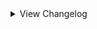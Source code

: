<details>
<summary>View Changelog</summary>

# 2.19.4
- Fixed error when retrieving custom card costs from a card with no custom card costs
- Fixed cards with custom card costs using the pixel cost icons in some circumstances
- Fixed modifications to base Pelt choice amounts not being reflected in-game
- Fixed latched sigils not appearing in Act 3
- Added config to randomise cost choice order
- Added additional functionality to FullCardCost - see wiki and documentation for more info
- Added TestCost class to community patches - can be added to the game by enabling "Test Mode" in the configs
- Added extension methods for setting and getting a custom card cost using the CustomCardCost class instance
- Custom costs now support cost tiers and checking CanBePlayedByTurn2WithHand
- Custom costs' textures now differentiate whether they're from Acts 1, 2, or 3 when storing them post-assemblage
- Card choices when trading Pelts are now positioned correctly for amounts non-divisible by 4
- Modified Act 1 latch patch logic
- Publicised a number of TradePeltSequence patch methods
- Refactored some TradePeltSequence patches
- Reverted undocumented changes to some SniperFix parameter names in previous version

# 2.19.3
- Fixed index error related to Totem sigils
- Fixed index error related to opponent sniper targeting
- Fixed Shield Latch sigil not displaying the first latched sigil
- Added config to community patches to reset Leshy's eye colour after triggering the grizzly bear sequence during boss fights

# 2.19.2
- Fixed activated abilities not being interactable in Act 3
- Fixed cards with costs above vanilla defaults not displaying
- Added debug logs to AddCustomTribesToList (used to add custom Tribes to the list of obtainable Totem tops)

# 2.19.1
- Fixed API not retrieving pixel card costs above 5

# 2.19.0
- Fixed decals added via temporary mods not being cleared from the base card
- Fixed merged and totem sigils being uninteractable if the icon has been flipped vertically
- Fixed pixel Shapeshifter patch not correctly patching DisguiseOutOfBattle
- Fixed temporary decal mods not being removed in Act 1
- Fixed softlock in Part 1 during the boon-gaining sequence
- Fixed all copies of a custom challenge becoming activated/deactivated when the page is reloaded
- Fixed Sentry ability softlocking when the base card dies before all Sentry stacks are triggered
- Fixed softlock when talking card dialogue cannot be parsed in certain conditions
- Added public method GetIjiraqDisguises to pixel Shapeshifter patch for easier modification of Shapeshifter for modders
- Added variant of PeltManager.New
- Added variant of PlayableCard.AllAbilities that accounts for negated abilities in TemporaryMods
- Added support for creating custom card costs using new class CustomCardCost; see wiki for more information
- Added ability to remove gems costs from a card using CardModificationInfos
- Added a number of extension methods for CardModificationInfos (RemoveGemsCost, SetCustomCostId, etc)
- Added helpers for getting TextBox.Style from CardInfo.temple or the chosen ambition
- Rewrote CardModificationInfoManager's id system for setting persistent extended properties in a CardModificationInfo's singletonId
- Rewrote pixel Shapeshifter patch to RevealInBattle to hopefully prevent errors in Act 1
- PeltManager.New now throws an error when getCardChoices is null
- Changed LogLevel of dialogue event insertion message from Info to Debug
- API death cards now use the clean singleton id when creating the death card info mod
- Temporary decal mods are now removed from Act 2 cards instead of being cleared
- Opponent snipers will now target a random slot if there are no opposing cards (previously only targeted the opposing slot)

# 2.18.7
- Fixed softlock during Act 1's final boss cabin/boons sequence 
- Fixed startup errors relating to ShieldManager transpilers
- Fixed resource drone not showing up outside of Act 3
- Fixed latched sigils not visually disappearing when using RemoveTemporaryMod to remove a latch CardModInfo
- Fixed stack sigil icons not correctly replacing the '1' in stackable sigil icons with the appropriate stack number
- Fixed Act 2 Tutor sequence displaying the wrong number of cards above the max of 42
- Fixed temporary mods not correctly updating a card's shield count above 1
- Added extension methods PlayableCard.AllCardModificationInfos(), PlayableCard.RemoveCardModificationInfo()
- Added SpriteType 'PixelStandardButton'
- CustomTriggerFinder now caches the list of non-card triggers before iteration
- ActivatedDamageShieldBehaviour now inherits from DamageShieldBehaviour instead of ActivateAbilityBehaviour
- ActivatedDamageShieldBehaviour now implements the logic from ExtendedActivatedAbilityBehaviour
- Mud Turtle now has a broken shield portrait (identical to its alternate portrait, which is unchanged)
- CardTriggerHandler.RemoveAbility now only destroys the AbilityBehaviour if triggeredAbilities no longer contains the corresponding Ability
- Act 2 Tutor now supports multiple pages of cards

# 2.18.6
- Fixed Royal fight softlocking if config option 'Hide Act 1 Scenery' is set to true
- Fixed activated custom challenges not remaining activated when returning to the challenge screen
- Fixed TransformIntoCardInHand and TransformIntoCardAboveHand not checking for TriggersOncePerStack
- Added missing null checks to ResourceDrone patches
- Added pixel icon to Transformer
- Transformer sigil icon will now display the number of turns till evolution if it's greater than 1
- Transformer and Fledgling sigils now correctly update their display when evolving into another card with the Fledgling/Transformer sigil
- Certain shield-giving effects no longer reset shields to prevent incorrect shield totals
- Improved the 'Custom Card Costs' section of the wiki

# 2.18.5
- Fixed DrawCopyOnDeath creating warnings in the console
- Fixed talking cards locking the camera view when obtained during the Trapper boss's final phase
- Fixed ResourceDrone softlocking during Leshy's goodbye sequence if ConfigDefaultDrone is false
- Added missing null checks
- Added PlayableCard.GetStatIconHealthBuffs()
- Added PlayableCard.TransformIntoCardAboveHand() - variant of TransformIntoCardInHand that incorporates MoveCardAboveHand
- Added FullAbility.SetExtendedProperty for setting an AbilityInfo's custom property during ability creation
- Reverted change to resource drone preventing it from being parented to the scale outside of Act 1
- Improved visual fix for the full pack Pack Rat sequence

# 2.18.4
- Fixed Sniper sigil targeting the wrong side of the board
- Fixed placeholder tribe choice icons being placed incorrectly
- Auto-gen tribe choice texture is now only created if the tribe can be found in tribe choices

# 2.18.3
- Fixed resource drone behaving incorrectly outside of Act 1
- Added null checks to various custom triggers
- Added more extension methods for CardInfo and AbilityInfo
- Added PlayableCard extension methods: AddShieldCount(Ability), AddShieldCount\<T>() and AddShieldCount(Ability), RemoveShieldCount\<T>()
    - These affect the internal numShields field, and do NOT add or remove ability stacks
- Added alternate portrait 'SacrificablePortrait' for when a card can be sacrificed in Act 1 or Act 2 (part of the SetShaking method)
- Added methods for getting the emissive portraits for extra alt portraits (EmissiveSteelTrapPortrait(), EmissiveBrokenShieldPortrait(), etc.)
- Expanded SniperFix sniper logic with additional methods for easier patching and modification:
    - DoSniperLogic() - controls whether to use player or opponent sniper logic
    - DoAttackTargetSlotsLogic() - controls attack logic for each target slot
    - GetValidTargets() - returns the list of card slot the player and opponent can target
    - PlayerTargetSelectedCallback() - called when the player selects a valid target
    - PlayerSlotCursorEnterCallback() - called when the player's cursor enters a slot
    - OpponentSelectTarget() - returns a card slot for the opponent to target and attack
- Revamped the wiki to (hopefully) make it easier to navigate and read through

# 2.18.2
- Fixed abilities marked TriggersOncePerStack not actually triggering once per stack on evolution
- Fixed CardManager.Remove not actually removing cards
- Fixed mods on card clones being lost during card sync
- Added extension methods for setting the emissions for SteelTrap and BrokenShield alt portraits
- Added Config to disable boss scenery for optimization purposes
- Exposed EncounterManager.NewEncounters so JSONLoader may replace existing Encounters
- Refactored Act 1 energy drone movement logic, added support for 'immediate' bool (Default Drone must be true)
- Act 1 energy drone game object is now named 'Part1ResourceDrone'
- Act 1 energy drone is now correctly synced with the scale when Default Drone config is false

# 2.18.1
- Fixed BoxCollider null reference during Act 3 Build-A-Card-Sequencer
- Fixed Act 3 bone displayer screen changing to static whenever P03 changes their face
- Added TryGetGuidAndKeyEnumValue for getting the mod GUID and key from enum value
- Custom regions now store their mod GUID

# 2.18.0
- Fixed SetPixelAbilityIcon() not accepting 22x10 textures for activated abilities
- Fixed IModifyDamageTaken priority sorting being reversed
- Fixed null errors in TakeDamage and custom trigger calls
- Added extension methods for getting emission portraits, setting animated portrait
- Added CustomFields helper for associating data with objects or classes
- Added IModifyDirectDamage, IOnTurnEndInQueue custom triggers
- Custom Tribes now store their name and GUID

# 2.17.0
- Fixed card extension GetAbilityStacks() being able to return a negative value; minimum value is now capped at 0
- Added ability interfaces IModifyDamageTaken, IPreTakeDamage, which trigger at the start of PlayableCard.TakeDamage
- Added PlayableCard extension method ResetShield(Ability) for only resetting shields belonging to a certain ability
- Added ShieldManager class and changed how shields are managed in the game's logic
- Added abstract classes DamageShieldBehaviour and ActivatedDamageShieldBehaviour
- Added support for adding alternate portraits for SteelTrap activation and broken shields
- Added portrait setters SetSteelTrapPortrait(), SetBrokenShieldPortrait(), SetPixelSteelTrapPortrait(), SetPixelBrokenShieldPortrait()
- Added support for adding new language translations
- Added AbilityInfo extension method SetHideSingleStacks(), affecting how stacking sigils are affected by being hidden (see wiki)
- DeathShield ability now has a custom AbilityBehaviour attached to it
- DeathShield ability is no longer passive, and can stack
- TakeDamage trigger now requires damage to be above 0 to activate
- Cards can no longer lose shields from attacks that deal 0 damage
- Damage dealt to cards can no longer go below 0
- Updated the wiki with sections on the additions
- Zombie Parrot is now part of the Avian tribe

# 2.16.1
- Gem Shield sigil now visually applies the Armoured sigil to cards in Act 1

# 2.16.0
- Added interface IGetAttackingSlots for altering the order cards attack in, see the wiki for more information
- Added out-of-turn (cards attacking outside of their owner's turn) damage support
- Added PlayableCard extension method GetAbilityStacks()
- Added PlayableCard extension method TransformIntoCardInHand()
- Moved SlotAttackSlotFixes and SelfAttackDamagePatch from community patches to the API, renamed to SlotAttackSlotPatches and DoCombatPhasePatches respectively
- Made community patch method RandomAbilityPatches.GetRandomAbility public

# 2.15.2
- Fixed cards not evolving correctly if the Fledgling sigil was obtained via card mods (card merge, totem, etc.)
- Moved the Squirrel Orbit community patch into the main API
- Added SetTransformCardId(), GetTransformerCardId() for controlling the Transformer evolution separate of the standard evolution
- Transformer sigil will now also check for a card's API-set TransformerCardId if no card mod is found
- Transformer sigil now also adjusts Blood and Bone costs when transforming
- Transformer sigil now correctly works for cards without a defined evolution/transformation

# 2.15.1
- Fixed Transformer sigil disappearing upon transformation in certain scenarios
- Fixed Act 3 Bone Display checking the wrong card cost, resulting in the display always appearing
- Fixed Act 3 Bone Display null error in certain Acts

# 2.15.0
- Fixed friend cards created by G0LLY not having any mods
- Reverted previous change to cloned CardInfos
- Tweaked RandomAbilityPatches to hopefully prevent obtaining sigils already possessed by the card
- Added cost display support for Act 3
- Added bone counter for Act 3

# 2.14.5
- Cloned CardInfos now only copy over Gemify mods, unless they possess BountyHunterInfo/DeathCardInfo/BuildACardInfo
- Fixed certain card mods duplicating when the card evolve
- Added ResourcesManager.RemoveMaxEnergy, ResourcesManager.ShowRemoveMaxEnergy extension methods

# 2.14.4
- Fixed the first energy cell remaining closed in Act 1 when battle starts
- Added new field to PeltManager.PeltData 'peltTierName' used when trading pelts
- Added extension method PeltData.SetTierName
- The Trader will now speak the correct name of custom pelts when trading with them
- Added DialogueManager.GenerateTraderPeltsEvent for creating custom dialogue events spoken by the Trader when trading a custom pelt
- Added DialogueManager.GenerateRegionIntroEvent for creating the dialogue event played upon entering a custom region

# 2.14.3
- Fixed Act 2 bug relating to stackable sigils and activated sigils in the deck display menu
- Fixed dynamic costs still not working in Act 2
- Fixed dynamic gem costs checking ResourcesManager instead of OpponentGemsManager for opponent cards
- Fixed dynamic costs not checking for owned blue gems
- Fixed dynamic costs not updating energy display correctly
- Changed dynamic costs to patch SetInfo instead of Awake
- Re-added dynamic cost error messages for when the card or card info is null
- Added ResourcesManager.Instance.GemsOfType(GemType) to check for owned gems of the specified type

# 2.14.2
- Fixed Overclock patch not checking for the correct Acts
- Fixed appearance behaviour's Card field always returning null in Act 2
- Added OverridePixelPortrait virtual method to PixelAppearanceBehaviour to allow for changing card portraits in Act 2
- Added CardInfo.SetPixelAlternatePortrait() and Cardinfo.GetPixelAlternatePortrait() for storing alternate pixel portraits
- Re-added SetTerrain method without optional bool parameter
- SwitchToAlternatePortrait and SwitchToDefaultPortrait now work in Act 2 using the above system
- Removed cost-related error spam in Act 2

# 2.14.1
- Custom tribes are now given a placeholder reward cardback if one isn't provided
- Fixed visual error when flipping a custom tribe choice for a tribe without a custom cardback
- Fixed pixel stat icons not hiding the underlying stat number
- Fixed ChooseTarget null exception
- Fixed opponent cards with mods not being created properly (eg Bounty Hunters)
- Fixed being able to ring the bell in Part 2 during the Tutor sequence
- Fixed GBC packs not checking for onePerDeck when selecting possible cards
- Fixed decals added via temporary mods not clearing from cards in Act 2
- Changed what vanilla abilities are marked as Act2Modular (see the Part2ModularAbilities file for the full list)
- Removed leftover debug info during start-up
- Added CardInfo.SetCardTemple()
- Added CardModInfo extension methods SetTemporaryDecal and IsTemporaryDecal (primarily for internal use, maybe you'll find a use for it)
- Added GBCPackManager.ModifyGBCPacks function for altering what cards can be found in GBC card packs

# 2.14.0
- Fixed Sniper duplicating attacks from sigils like Double Strike
- Fixed interaction between Waterborne and Fledgling in Act 2
- Fixed Cuckoo sigil softlocking in Act 2 when making a Raven Egg
- Fixed sigils added via temporary mods not displaying in Act 2
- Fixed hiddenAbilities not affecting sigil display in Act 2
- Fixed Handy sigil visual bug outside of Act 2
- Fixed Shapeshifter special ability in Act 2
- Added pixel sprites for Raven Egg and Cuckoo/Broken Egg
- Added ResourceBankManager.AddDecal(), PlayableCard.AddTemporaryMods(), CardModificationInfo.AddDecalIds
- Added AbilityInfo.SetPixelIcon(string pathToArt), CardInfo.RemoveAppearances(), CardInfo.SetDefaultEvolutionName()
- Added DialogueManager.PlayDialogueEventSafe - combines TextDisplayer.PlayDialogueEvent and DialogueHandler.PlayDialogueHandler for multi-act support
- Added support for directly loading AudioClips via the GramophoneManager
- Added support for adding decals to pixel cards via DecalIds
- Added pixel portrait for Ijiraq
- Added support for changing costs midbattle using CardModificationInfos or a HarmonyPatch
- Changed TranspilerHelpers.LogCodeInscryptions to also function as an extension method for List<CodeInstruction>
- FullSpecialTriggeredAbility now stores the ability name and mod GUID
- Temporary mods can now be used to add decals to a card
- CardRenderInfo.OverrideAbilityIcon now works for Act 2 sigils
- CardInfo.SetTerrain() now has optional parameter 'useTerrainLayout', defaulting to true
- Made method used to add stacks to pixel sigils public
- Updated the wiki

# 2.13.3
- Fixed null error when opening card packs in Act 2
- Fixed pixel cards with activated sigils showing the activated sigil icon twice (does not fix the button obscuring sigils)
- Added new helper class GemsManagerHelpers with helper methods: OpponentHasGems, PlayerHasGems
- Changed how Act 2 descriptions are altered to prevent conflicts
- True Scholar now correctly requires a Blue Gem to be owned prior to use

# 2.13.2
- Fixed Hoarder sigil breaking when used by opponents in Act 2
- Fixed Hodag special ability not working in Act 2
- Fixed cards marked as AffectedByTidalLock not being killed by Tidal Lock when it's on a giant card
- Added card extension methods SetAffectedByTidalLock and HasAlternatePortrait
- Added ability extension method SetPart2Ability
- Added AbilityCardMetaCategory AbilityManager.Part2Modular
- Added pixel portraits for Empty Vessel and its Gemified variants, Ant, Bee, Dam, Chime, and the Tail cards
- Amorphous sigil now works in Act 2
- Vessel Printer sigil now works in Act 2
- Trinket Bearer sigil is now disabled in Act 2
- Hidden abilities are now properly hidden in Act 2
- Fledgling sigil now properly shows the required (up to the number 3) in Act 2
- Fledgling sigil's rulebook description now updates to show the selected card's actual number of required turns
- Squirrel, Aqua Squirrel, and Rabbit are now marked as AffectedByTidalLock
- SteelTrap sigil no longer changes a card's portrait to the closed trap; will now switch to an alternate portrait if it exists

# 2.13.1
- Fixed custom items falling through reality
- Added card extension method IsAffectedByTidalLock
- Mental Gemnastics sigil now works in Act 1
- Tidal Lock sigil now works for non-Moon cards

# 2.13.0
- Fixed DontDestroyOnLoad warnings when using custom items
- Fixed weird spacing for Mox cost textures in Act 1
- Fixed player death cards not inheriting Energy, Mox, or custom costs
- Fixed the hint dialogue for insufficient Energy in Act 1 being the wrong colour
- Fixed ExtendedActivatedAbilityBehaviour discarding negative activation cost modifiers
- Fixed Sniper not accounting for custom sigils that modify attack slots
- Fixed Tutor not working in Act 2
- Added more extension methods to BoardManager
- Added new card extensions SetGemify and SetGemsCost(params GemType[])
- Added catch-all cost textures for when Blood or Bones go above 13
- Added CardModificationInfoManager and DeathCardManager
- Added extended property support and extensions for CardModificationInfo
- Added Blood activation cost support to ExtendedActivatedAbilityBehaviour
- ExtendedActivatedAbilityBehaviour now calls PostActivate() if a card dies from paying the Health cost
- Leshy now recognises death cards with multiple costs in his dialogue
- Leshy will now let you create death cards with up to 8 sigils
- Minor adjustments to some cost textures
- Rearranged order of Mox cost textures to align with order of Mox on the Gem Module
- Removed empty cost textures for Blood, Bones, Energy, Mox from the community patches
- Sniper patch's methods are now public

# 2.12.0
- Fixed ExtendedActivatedAbilityBehaviour's Health cost not subtracting Health correctly
- Fixed softlock in Act 1 during death card creation
- Fixed custom cards that start Gemified not working as intended when obtained in-game
- Potentially fixed softlock when making terrain for a region
- Added further checks to challenge icon-related patch to prevent softlocks
- Added decal, appearance behaviour, and Gemified card support for Act 2 cards
- Added Singleton<OpponentGemsManager> for keeping track of opponent gems
- Added new helper method for creating Sprites from resource files in an assembly
- Added new SpriteType for creating pixel card decals
- Gemified visuals now work correctly for Act 3 opponents
- Cost choice node now offers each Mox colour individually
- Added new config "Default Drone" to change the model and position of the Energy Drone
- Amorphous sigil now activates when used by opponents or obtained via evolution/temp mod
- Owned Mox in Act 1 now updates when a card is hooked by the Angler or via the Hook item

# 2.11.2
- Fixed starter deck custom unlocks not working
- Fixed card icons not being properly centred for starter decks with 4+ cards
- Cards in Acts 2 and 3 can now display up to 8 sigils
- Blood tokens in Act 3 now appear to the side of the board instead of on it
- Blood tokens now stack on each other when there are more than 4

# 2.11.1
- Fixed regions in Act 1 being out of order
- Fixed the console message concerning custom dialogue events not giving the right amount

# 2.11.0
- Refactored how regions are handled by the API to prevent duplicate bosses
- Refactored how bosses are selected to prevent duplicates being encountered
- Changed when modded Ascension data is cleared to allow for editing it post-clear
- Added more descriptive error logs for some commonly encountered errors
- Added config option to reduce the amount of debug info shown in the console
- Added methods to aid in creating encounter turn plans
- Added more methods for interacting with lists, new debug method to aid in making transpilers
- Added ExtendedActivatedAbilityBehaviour class; allows for dynamic costs and Health costs
- Fixed SetOnePerDeck() and SetHideStats() being inaccessible
- Fixed AddCardBlueprint() not setting the replacement card correctly

# 2.10.0
- Completely revamped PeltManager to be more user friendly (Mod breaking)
- Added LocalizationManager for more language support with mods
- Added helper method for custom pelts to change cards trader
- Pelts offered by Trapper capped at 8.
- Pelts offered by Trapper are now randomized if more than 8
- Fixed soft lock at trader when having more pelts than cards to offer 
- Fixed the campfire fix breaking the normal sequence
- Fixed HasCardMetaCategory returning the inverse of its intended value
- Fixed stackable sigils not showing numbers above 9

# 2.9.1
- Fixed the campfire fix breaking the normal sequence

# 2.9.0
- Added talking card support!
- Moved the "CustomLine" struct outside of the Dialogue.Helpers class.
- Fixed tribe choice node being able to offer vanilla tribes with no cards
- Fixed totem choice node being able to offer tops for vanilla tribes with no cards
- Added fallbacks for tribal choice node if there are less than 3 chooseable tribes
- Added fallback to campfire node if you don't have any cards that can be buffed 
- Fixed 'outdated plugins' warning showing up when it shouldn't, tweaked message slightly

# 2.8.1
- Added CardInfo extensions for checking CardMetaCategories, cause why not
- Added DialogueManager for custom dialogue for regions and Custom Color support
- Added ResourceBankManager for custom resources. Avoids doing this for every mod
- Deprecated DialogueEventGenerator (Moved to Dialogue Manager)
- Fixed repeating bosses on regions that have multiple boss possibilities
- Fixed custom props not having a renderer on the top parent and breaking loading regions
- Fixed arrows on the challenges select screen being offscreen at certain resolutions
- Fixed tribe choice node being able to offer custom tribes with no cards
- Fixed being able to get custom totem tops for tribes with no cards

# 2.8.0
- Added support for custom masks
- Fixed sometimes items use the wrong behaviour
- Added more resource and asset bundle helpers

# 2.7.4
- Fixed latch fix modifying the base info
- Fixed stackable abilities activating twice when they shouldn't

# 2.7.3
- Fixed sniper fix not accounting for cards with Repulsive ability
- Fixed latch abilities not working in Act 2
- Added ExtendedProperties for abilities
- Added new ability setter SetTriggersOncePerStack for controlling the behaviour of stackable abilities after a card evolves
- Added new helper methods for creating cards: SetOnePerDeck, SetHideStats
- Added new helper methods for abilities: SetCanStack, SetTriggersOncePerStack, SetActivated, SetPassive, SetConduit, SetConduitCell
- Added new remover methods for cards: RemoveAbilities, RemoveAbilitiesSingle, RemoveTraits, RemoveTribes

# v2.7.2
- Added `CanActivateOutsideBattles` extension method to ConsumableItemData so they can be used outside of battles.
- Added Missing Tribe Icon fallback texture for totem tops when a tribe has no icon
- Changed TotemManager to accept a `CompositeTotemPiece` type for custom behaviour other than always a custom icon
- Fixed lag when entering gain consumable item map node
- Fixed crash when using custom consumable items
- Fixed hard lock when getting totem top that doesn't have an icon
- Fixed Pack Rat card object not having the correct background during the item node sequence
- Fixed Latch abilities removing stat boosts when latching a card
- Fixed latched abilities not properly rendering in some acts

# v2.7.1
- Changed Pelt Manager to no longer have an interface for future safety! (NOTE This will break all mods with custom pelts!)
- Added Squirrel tribe art (Thanks Drift!)
- Fixed Green Gem stat icon showing as a black square in act 1
- Fixed Green Gem stat icon not appearing in rulebook
- Fixed Squirrel totem top causing NMA when using custom totem tops
- Fixed being unable to play cards with a Blood cost above 4 via sacrifices

# v2.7.0
- Added support for custom pelts
- Added support for converting audio files to AudioClip objects
- Added support for adding custom tracks to the Gramophone
- Added support for adding custom audio files
- Warning message for outdated plugins now lists the outdated plugins
- Energy Drone now tweens with the scales, kinda
- Fixed visual bug where energy cells didn't start closed in successive battles

# v2.6.0
- Added support for custom consumable items using a choice of a few models
- Added support for custom consumable card in a bottle items
- Added support for custom consumable items with a custom model
- Added more helper extensions for checking abilities, traits, special abilities
- Fixed null instances in Act 2 spamming the console with warnings

# v2.5.3
- Added support for custom card unlock requirements
- Fixed non-giant cards with Omni Strike not directly attacking their opposing slot when there are no opposing cards
- Fixed cards attacking their own side of the board during combat not adding damage to the correct side of the scale
- Fixed an issue where a challenge would go missing if you had more than 14 installed

# v2.5.2
- Fixed the sentry fix overriding patches to SlotAttackSlot

# v2.5.1
- Reverted part of the sentry fix that was causing problems
- Made it easier to override the default totem head

# v2.5.0
- Added support for custom totem heads
- Custom Tribes now appear as a totem in the Wood Carver nodes
- Fixes for Sentry ability in Act 1 relating to PackMule, Loose Tail, and enemy totems
- Fixed stacked ability icons causing issues when trying to render numbers on some sigil icons
- Fixed Latches not working in Act 1

# v2.4.2
- Switched to debug version

# v2.4.1
- Fixed Sentry ability not working properly in Act for players or opponents

# v2.4.0
- Reworked challenges
- Fixed gemified opponent cards not working properly
- Fixed stat icons in Act 3

# v2.3.0
- Fixed orange gem not counting towards passive attack
- Fixed PackMule special ability not working on the player's side
- Fixed Mox cost choice node not working
- Fixed boon rulebook and removal
- Fixed tribe choice nodes
- Fixed error caused by passing null when assigning a custom tail portrait
- Improved activated ability fix
- Improved some extensions and attack buffs
- Fixes for starter decks
- Fixes for custom regions, more customisation when creating one
- Added more extensions
- Fixed stat icon rendering for Act 3

# v2.2.0
- Added an interface that triggers when cards are facedown
- Updated custom artwork for GBC numbers
- Fixed flipped icons spamming the log with warnings
- Fixed Tribe API breaking mods that use CardbackTexture
- Added custom combat triggers
- Added more custom extensions
- Fixed Latch abilities in Act 1
- Fixed extension methods for setting custom flipped portrait affecting the wrong card
- Fixed optimisation issues caused by passive attack bufs
- Fixed activated sigils
- Added node manager for custom nodes
- Fixed cards getting buffs after the game ends

# v2.1.0
- Fixed blurry portraits when playing on low graphics settings

# v2.0.3
- Added support for custom tribes and boons
- Added config option to opt of custom cost renders for Act 2 cards
- Refactored and added documentation for CardExtensions

# v2.0.2
- Improved the process of creating stat icons to automatically register and add the corresponding special ability
- Added log warnings for improperly registered cards

# v2.0.1
- Bugfix for SaveData

# v2.0
- Rewritten to use base game objects

# v1.13.0
- Added support for custom card backgrounds, dialogs, encounters and talking cards
- Fixes to abilities loading and stackable custom abilities

# v1.12.1
- Bugfix so CustomCard doesn't wipe ability information.

# v1.12
- Fixes params.
- Adds feature for special abilities and special stat icons.
- Added support for emissions.

# v1.11
- Added support for more identifiers

# v1.10.1
- Fix for abilities which do not have identifier.

# v1.10
- Added ability identifiers.

# v1.9.1
- Added support for mox.
- Forced ability texture to point filter.

# v1.9
- Added config options for energy.

# v1.8.2
- Fixed appearanceBehaviour (again).

# v1.8.1
- Fix pixelTex dimensions.

# v1.8
## Not compatible with v1.7.2
- Changes to using TypeMapper.

# v1.7.2
- Fixed error when not adding any abilities.

# v1.7.1
- Fixed appearance behaviours not loading properly.

# v1.7
- Added support for custom abilities!

# v1.6
- Changed textures to point filter to reduce blur.

# v1.5.2
- Enabled fix for evolveParams and some other disabled options.

# v1.5.1
- Fix to accessing private instance for regions.

# v1.5
## Not compatible with v1.4
- Changed all references to API including guid.

# v1.4
- Set up support for customising and adding regions.

# v1.3
- Set up project to work as a library for other plugins to use.

# v1.2.1.1
- Fixed previous patch.

# v1.2.1
- Fixed cards not being inserted into the card pool on chapter select.

# v1.2
## Not compatible with v1.1
- Added customising default cards through CustomCard.
- Custom cards are added via the **CustomCard** constructor rather than through the **AddCard** method.

# v1.1
- Hooked into a much more sensible method to load the cards into the card pool.

</details>

